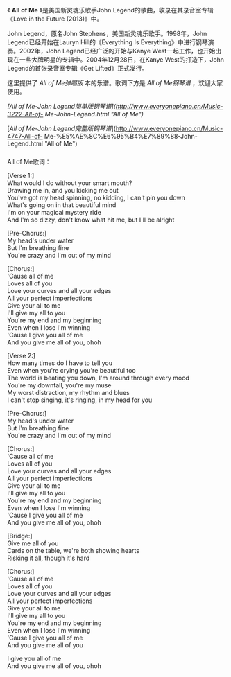 

《 **All of Me** 》是美国新灵魂乐歌手John Legend的歌曲，收录在其录音室专辑《Love in the Future
(2013)》中。

John Legend，原名John Stephens，美国新灵魂乐歌手。1998年，John Legend已经开始在Lauryn
Hill的《Everything Is Everything》中进行钢琴演奏。2002年，John Legend已经广泛的开始与Kanye
West一起工作，也开始出现在一些大牌明星的专辑中。2004年12月28日，在Kanye West的打造下，John Legend的首张录音室专辑《Get
Lifted》正式发行。

这里提供了 _All of Me弹唱版_ 本的乐谱。歌词下方是 _All of Me钢琴谱_ ，欢迎大家使用。

_[All of Me-John Legend简单版钢琴谱](http://www.everyonepiano.cn/Music-3222-All-of-
Me-John-Legend.html "All of Me")_

[_All of Me-John Legend完整版钢琴谱_](http://www.everyonepiano.cn/Music-4747-All-of-
Me-%E5%AE%8C%E6%95%B4%E7%89%88-John-Legend.html "All of Me")

###  
All of Me歌词：

[Verse 1:]  
What would I do without your smart mouth?  
Drawing me in, and you kicking me out  
You've got my head spinning, no kidding, I can't pin you down  
What's going on in that beautiful mind  
I'm on your magical mystery ride  
And I'm so dizzy, don't know what hit me, but I'll be alright

[Pre-Chorus:]  
My head's under water  
But I'm breathing fine  
You're crazy and I'm out of my mind

[Chorus:]  
'Cause all of me  
Loves all of you  
Love your curves and all your edges  
All your perfect imperfections  
Give your all to me  
I'll give my all to you  
You're my end and my beginning  
Even when I lose I'm winning  
'Cause I give you all of me  
And you give me all of you, ohoh

[Verse 2:]  
How many times do I have to tell you  
Even when you're crying you're beautiful too  
The world is beating you down, I'm around through every mood  
You're my downfall, you're my muse  
My worst distraction, my rhythm and blues  
I can't stop singing, it's ringing, in my head for you

[Pre-Chorus:]  
My head's under water  
But I'm breathing fine  
You're crazy and I'm out of my mind

[Chorus:]  
'Cause all of me  
Loves all of you  
Love your curves and all your edges  
All your perfect imperfections  
Give your all to me  
I'll give my all to you  
You're my end and my beginning  
Even when I lose I'm winning  
'Cause I give you all of me  
And you give me all of you, ohoh

[Bridge:]  
Give me all of you  
Cards on the table, we're both showing hearts  
Risking it all, though it's hard

[Chorus:]  
'Cause all of me  
Loves all of you  
Love your curves and all your edges  
All your perfect imperfections  
Give your all to me  
I'll give my all to you  
You're my end and my beginning  
Even when I lose I'm winning  
'Cause I give you all of me  
And you give me all of you

I give you all of me  
And you give me all of you, ohoh

  
  

